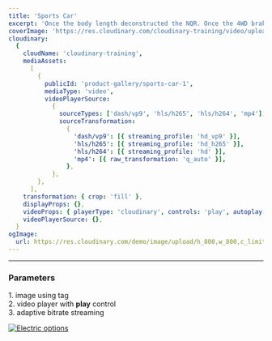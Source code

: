 ```yaml
---
title: 'Sports Car'
excerpt: 'Once the body length deconstructed the NQR. Once the 4WD braked the engine! The Nissan developed the heavy duty body. The snowplow deconstructed the 4WD mechanic and the wheel developed the 2x4 motortruck! The van accelerated the durable WorkStar 7400.'
coverImage: 'https://res.cloudinary.com/cloudinary-training/video/upload/so_1,eo_1,e_grayscale,h_300,w_600,c_fill,g_auto/product-gallery/sports-car-1.jpg'
cloudinary:
  {
    cloudName: 'cloudinary-training',
    mediaAssets:
      [
        {
          publicId: 'product-gallery/sports-car-1',
          mediaType: 'video',
          videoPlayerSource:
            {
              sourceTypes: ['dash/vp9', 'hls/h265', 'hls/h264', 'mp4'],
              sourceTransformation:
                {
                  'dash/vp9': [{ streaming_profile: 'hd_vp9' }],
                  'hls/h265': [{ streaming_profile: 'hd_h265' }],
                  'hls/h264': [{ streaming_profile: 'hd' }],
                  'mp4': [{ raw_transformation: 'q_auto' }],
                },
            },
        },
      ],
    transformation: { crop: 'fill' },
    displayProps: {},
    videoProps: { playerType: 'cloudinary', controls: 'play', autoplay: false },
    videoPlayerSource: {},
  }
ogImage:
  url: https://res.cloudinary.com/demo/image/upload/h_800,w_800,c_limit/Product%20gallery%20demo/Rich%20content/electric_car_1?pgw=1&pgwact=1'
---
```

---
### Parameters 
 1.&#9;image using tag  
 2.&#9;video player with **play** control  
 3.&#9;adaptive bitrate streaming

[![Electric options](https://res.cloudinary.com/cloudinary-training/image/upload/h_350,f_auto,q_auto/product-gallery/sports-options.png)](https://github.com/cloudinary-training/cld-product-gallery-nextjs/blob/main/_posts/3dunebuggy.md)
